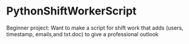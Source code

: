 # PythonShiftWorkerScript
Beginner project: Want to make a script for shift work that adds (users, timestamp, emails,and txt.doc) to give a professional outlook
